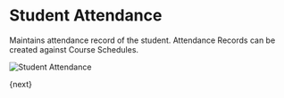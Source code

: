 <!-- add-breadcrumbs -->
# Student Attendance

Maintains attendance record of the student. Attendance Records can be created against Course Schedules.

<img class="screenshot" alt="Student Attendance" src="/docs/assets/img/schools/schedule/student-attendance.png">

{next}
